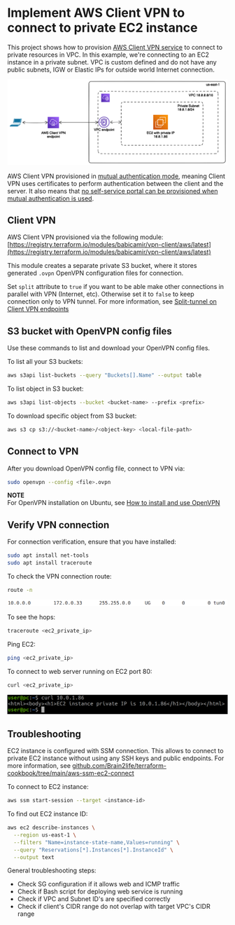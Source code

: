 # Implement AWS Client VPN to connect to private EC2 instance

This project shows how to provision [AWS Client VPN service](https://docs.aws.amazon.com/vpn/latest/clientvpn-admin/what-is.html) to connect to private resources in VPC. In this example, we're connecting to an EC2 instance in a private subnet. VPC is custom defined and do not have any public subnets, IGW or Elastic IPs for outside world Internet connection.

![](../img/vpn_diagram.png)

AWS Client VPN provisioned in [mutual authentication mode](https://docs.aws.amazon.com/vpn/latest/clientvpn-admin/mutual.html), meaning Client VPN uses certificates to perform authentication between the client and the server. It also means that [no self-service portal can be provisioned when mutual authentication is used](https://docs.aws.amazon.com/vpn/latest/clientvpn-admin/cvpn-self-service-portal.html). 

## Client VPN

AWS Client VPN provisioned via the following module: [https://registry.terraform.io/modules/babicamir/vpn-client/aws/latest](https://registry.terraform.io/modules/babicamir/vpn-client/aws/latest)

This module creates a separate private S3 bucket, where it stores generated `.ovpn` OpenVPN configuration files for connection.

Set `split` attribute to `true` if you want to be able make other connections in parallel with VPN (Internet, etc). Otherwise set it to `false` to keep connection only to VPN tunnel. For more information, see [Split-tunnel on Client VPN endpoints](https://docs.aws.amazon.com/vpn/latest/clientvpn-admin/split-tunnel-vpn.html)

## S3 bucket with OpenVPN config files

Use these commands to list and download your OpenVPN config files. 

To list all your S3 buckets:
```bash
aws s3api list-buckets --query "Buckets[].Name" --output table
```

To list object in S3 bucket:
```bash
aws s3api list-objects --bucket <bucket-name> --prefix <prefix>
```

To download specific object from S3 bucket:
```bash
aws s3 cp s3://<bucket-name>/<object-key> <local-file-path>
```

## Connect to VPN

After you download OpenVPN config file, connect to VPN via:
```bash
sudo openvpn --config <file>.ovpn
```

**NOTE**  
For OpenVPN installation on Ubuntu, see [How to install and use OpenVPN](https://ubuntu.com/server/docs/how-to-install-and-use-openvpn#simple-client-configuration)

## Verify VPN connection

For connection verification, ensure that you have installed:
```bash
sudo apt install net-tools
sudo apt install traceroute
```

To check the VPN connection route:
```bash
route -n
```

![](../img/route.png)

To see the hops:
```bash
traceroute <ec2_private_ip>
```

Ping EC2:
```bash
ping <ec2_private_ip>
```

To connect to web server running on EC2 port 80:
```bash
curl <ec2_private_ip>
```

![](../img/private_ip.png)

## Troubleshooting

EC2 instance is configured with SSM connection. This allows to connect to private EC2 instance without using any SSH keys and public endpoints. For more information, see [github.com/Brain2life/terraform-cookbook/tree/main/aws-ssm-ec2-connect](https://github.com/Brain2life/terraform-cookbook/tree/main/aws-ssm-ec2-connect)

To connect to EC2 instance:
```bash
aws ssm start-session --target <instance-id>
```

To find out EC2 instance ID:
```bash
aws ec2 describe-instances \
  --region us-east-1 \
  --filters "Name=instance-state-name,Values=running" \
  --query "Reservations[*].Instances[*].InstanceId" \
  --output text
```

General troubleshooting steps:
- Check SG configuration if it allows web and ICMP traffic
- Check if Bash script for deploying web service is running
- Check if VPC and Subnet ID's are specified correctly
- Check if client's CIDR range do not overlap with target VPC's CIDR range